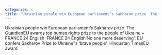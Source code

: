 ```yaml
---
categories: c
title: "Ukrainian people win European parliament’s Sakharov prize  The Guardian"
---
```

Ukrainian people win European parliament’s Sakharov prize&nbsp;&nbsp;The GuardianEU awards top human rights prize to the people of Ukraine • FRANCE 24 English&nbsp;&nbsp;FRANCE 24 English‘No one more deserving’: EU confers Sakharov Prize to Ukraine"s ‘brave people’&nbsp;&nbsp;Hindustan TimesEU award